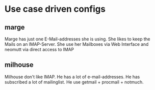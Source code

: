 # Use case driven configs

## marge
Marge has just one E-Mail-addresses she is using. She likes to keep the Mails on an IMAP-Server.
She use her Mailboxes via Web Interface and neomutt via direct access to IMAP

## milhouse
Milhouse don't like IMAP. He has a lot of e-mail-addresses. He has subscribed a lot of mailinglist.
He use getmail + procmail + notmuch.



